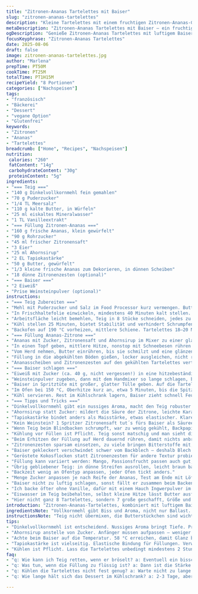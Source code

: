 ```yaml
---
title: "Zitronen-Ananas Tartelettes mit Baiser"
slug: "zitronen-ananas-tartelettes"
description: "Kleine Tartelettes mit einem fruchtigen Zitronen-Ananas-Guss, gekrönt von einer luftigen Baiserschicht. Der Teig ist buttrig und leicht knusprig, die Füllung verbindet süße Ananas mit säuerlicher Zitrone. Das Baiser verleiht eine süße, cremige Textur und goldene Spitzen. Statt Maisstärke kommt Tapiokastärke zum Einsatz, für eine etwas andere Bindung. Ahornsirup ersetzt einen Teil des Zuckers in der Füllung, gibt Tiefe und mildert die Säure. Der Teig schmeckt leicht nussig durch teilweise Verwendung von Dinkelvollkornmehl. Der Backprozess ist auf visuelle und taktile Signale ausgelegt, sodass jede*r das timing intuitiv angehen kann."
metaDescription: "Zitronen-Ananas Tartelettes mit Baiser – ein fruchtiges Dessert voller Aromen und knuspriger Texturen. Perfekt für Zwischendurch oder als Highlight."
ogDescription: "Genieße Zitronen-Ananas Tartelettes mit luftigem Baiser. Ein fruchtiges, rustikales Dessert für jeden Anlass."
focusKeyphrase: "Zitronen-Ananas Tartelettes"
date: 2025-08-06
draft: false
image: zitronen-ananas-tartelettes.jpg
author: "Marlena"
prepTime: PT50M
cookTime: PT25M
totalTime: PT1H15M
recipeYield: "8 Portionen"
categories: ["Nachspeisen"]
tags:
- "französisch"
- "Bäckerei"
- "Dessert"
- "vegane Option"
- "Glutenfrei"
keywords:
- "Zitronen"
- "Ananas"
- "Tartelettes"
breadcrumb: ["Home", "Recipes", "Nachspeisen"]
nutrition: 
 calories: "260"
 fatContent: "14g"
 carbohydrateContent: "30g"
 proteinContent: "5g"
ingredients:
- "=== Teig ==="
- "140 g Dinkelvollkornmehl fein gemahlen"
- "70 g Puderzucker"
- "1/4 TL Meersalz"
- "110 g kalte Butter, in Würfeln"
- "25 ml eiskaltes Mineralwasser"
- "1 TL Vanilleextrakt"
- "=== Füllung Zitronen-Ananas ==="
- "160 g frische Ananas, klein gewürfelt"
- "90 g Rohrzucker"
- "45 ml frischer Zitronensaft"
- "3 Eier"
- "25 ml Ahornsirup"
- "2 EL Tapiokastärke"
- "50 g Butter, gewürfelt"
- "1/3 kleine frische Ananas zum Dekorieren, in dünnen Scheiben"
- "18 dünne Zitronenzesten (optional)"
- "=== Baiser ==="
- "2 Eiweiß"
- "Prise Weinsteinpulver (optional)"
instructions:
- "=== Teig Zubereiten ==="
- "Mehl mit Puderzucker und Salz im Food Processor kurz vermengen. Butter rasch dazu, pulsiere nur, bis Butter erbsengroß ist. Nicht zu lange, sonst wird der Teig zäh. Eiskaltes Wasser plus Vanille dazu, gerade solange mixen, bis sich der Teig knapp zusammenfügt. Rest mit den Händen ganz schnell noch formen, Teig nicht zu warm werden lassen, sonst schwer zu verarbeiten."
- "In Frischhaltefolie einwickeln, mindestens 40 Minuten kalt stellen. So entspannt sich das Gluten, die Krume wird zart, kein Schrumpfen später."
- "Arbeitsfläche leicht bemehlen, Teig in 8 Stücke schneiden, jedes zu 12 cm dünnem Kreis ausrollen. Tarteletteformen (ca. 9 cm) damit auskleiden. Überstehenden Rand wegschneiden oder angenehm glatt streichen. Mit einer Gabel Löcher in den Boden stechen, damit keine Blasen entstehen."
- "Kühl stellen 25 Minuten, bietet Stabilität und verhindert Schrumpfen im Ofen."
- "Backofen auf 190 °C vorheizen, mittlere Schiene. Tartelettes 18–20 Minuten blind backen, bis sie goldgelb sind und der Rand fest, aber nicht zu dunkel. Abkühlen lassen – ist wichtig bevor die Füllung rein kommt, sonst verkocht das Ei zu stark."
- "=== Füllung Ananas-Zitrone ==="
- "Ananas mit Zucker, Zitronensaft und Ahornsirup im Mixer zu einer glatten Creme verarbeiten. Eier und Tapiokastärke sofort unterrühren, keine Klümpchen lassen."
- "In einen Topf geben, mittlere Hitze, nonstop mit Schneebesen rühren. Sobald die Mischung blubbert - also kleine Blasen am Rand aufsteigen - noch etwa 45 Sekunden weiterrühren, bis sie sichtbar eindickt. Die Tapioka sorgt für glatte, feste Textur, die etwas vom Einkochen abhängt. Nicht zu lange, sonst gerinnt das Ei."
- "Vom Herd nehmen, Butter einrühren, bis sie schmilzt und eine glänzende Creme entsteht. Sofort durch ein feines Sieb streichen, um eventuelle Klümpchen zu entfernen.?"
- "Füllung in die abgekühlten Böden gießen, locker ausgleichen, nicht randvoll. 2 Stunden kühlen, die Creme wird fest, der Geschmack reift."
- "Ananasscheiben und Zitronenzesten auf den gekühlten Tartelettes verteilen, sieht frisch aus und schmeckt knackig dazu."
- "=== Baiser schlagen ==="
- "Eiweiß mit Zucker (ca. 40 g, nicht vergessen!) in eine hitzebeständige Schüssel über einem Wasserbad langsam erwärmen. Ständig rühren, bis sich der Zucker komplett aufgelöst hat und die Mischung etwa 58 °C erreicht hat. Das ist der Trick, damit das Baiser stabil wird und keine Zuckerkristalle knirschen."
- "Weinsteinpulver zugeben, dann mit dem Handmixer so lange schlagen, bis feste Spitzen stehen. Das braucht Zeit, geduldig sein. Nicht zu früh fertig - der Glanz sagt, wann du aufhören musst."
- "Baiser in Spritztüte mit großer, glatter Tülle geben. Auf die Tartelettes dressieren: Kleine Tupfen oder großzügige Haufen, je nach Lust. Hübsch sieht's aus, leicht verbranntes Baiser ist bitter, also lieber zu hell als zu dunkel backen."
- "Im Ofen bei 150 °C, Oberhitze kurz an, etwa 5 Minuten, bis die Spitzen goldbraun sind und du den... fast brennenden Duft riechst. Garprobe: spürbar fest, nicht trocken."
- "Kühl servieren. Rest im Kühlschrank lagern, Baiser zieht schnell Feuchtigkeit."
- "=== Tipps und Tricks ==="
- "Dinkelvollkornmehl gibt ein nussiges Aroma, macht den Teig robuster. Wer will, nimmt reines Weizenmehl, dafür besser Vanille weg, sonst Aroma zu süß."
- "Ahornsirup statt Zucker: mildert die Säure der Zitrone, leichte Karamellnote. Geht auch Honig oder Agavendicksaft, aber Vorsicht beim Erhitzen, Honig wird bitter."
- "Tapiokastärke bindet anders als Maisstärke, etwas elastischer. Klare Sache für Fruchttorten und Saucen, stabiler beim Abkühlen."
- "Kein Weinstein? 1 Spritzer Zitronensaft tut´s fürs Baiser als Säureersatz."
- "Wenn Teig beim Blindbacken schrumpft, war zu wenig gekühlt, Backpapier mit Hülsenfrüchten beim Vorbacken hilft, sie drücken den Rand und Boden stabil."
- "Kühlung vor Füllen ist Pflicht. Teig sonst matschig und man sieht die Eihaut auf der Creme."
- "Beim Erhitzen der Füllung auf Herd dauernd rühren, damit nichts anbrennt, vor allem wenn Butter drin ist. Man spürt den Wechsel, wenn die Masse dicker wird und sämig fällt."
- "Zitronenzesten sparsam einsetzen, zu viele bringen Bitterstoffe mit, dominant und unharmonisch."
- "Baiser gekleckert verschwindet schwer vom Backblech – deshalb Blech großzügig mit Backpapier auslegen."
- "Geröstete Kokosflocken statt Zitronenzesten für andere Textur probiert - passte überraschend gut."
- "Füllung kann variiert werden: Mango, Passionsfrucht passen auch gut, gleiche Süße und Säure beachten."
- "Übrig gebliebener Teig: in dünne Streifen ausrollen, leicht braun backen, als knusprige Beilage sogar für Eis oder Joghurts."
- "Backzeit wenig an Ofentyp anpassen, jeder Ofen tickt anders."
- "Menge Zucker anpassen je nach Reife der Ananas, Test am Ende mit Löffel – sanft süß, leicht zitronig – keine Zuckernote, eher Lebendigkeit."
- "Baiser nicht zu luftig schlagen, sonst fällt er zusammen beim Backen."
- "Ich backe öfter ohne Vanille, dafür mit einem Hauch Ingwerpulver im Teig – überraschend frisch."
- "Eiswasser im Teig beibehalten, selbst kleine Hitze lässt Butter ausfließen, Ergebnis mehlig."
- "Hier nicht ganz 8 Tartelettes, sondern 7 große geschafft, Größe und Dicke individuell handhaben, je nachdem wie satt man machen will."
introduction: "Zitronen-Ananas-Tartelettes, kombiniert mit luftigem Baiser – ein Klassiker mit Twist. Ich hab mich bei der Füllung von Purees mit rohem Zucker getrennt, rührte Ahornsirup rein – weicher, weniger süß, Konzepte zerbröselten vorher mit reiner Säure. Die Wahl von Dinkelvollkorn für den Teig brachte eine überraschende rustikale Note, harmoniert wunderbar mit der Fruchtsüße und der klaren Zitrusfrische. Tipp: wer früh merkte, dass das Baiser zäh wird, gab ein paar Tropfen Zitronensaft dazu, so wurde es leichter. Das Ganze lebt vom Timing, beobachte Farbe und Geruch im Ofen, Geschmack folgt der Nase."
ingredientsNote: "Vollkornmehl gibt Biss und Aroma, nicht nur Ballast. Falls kein frisches Obst da ist, gefrorenes vorher gut abtropfen lassen, sonst zu viel Flüssigkeit in der Füllung. Ahornsirup statt Zucker verwandelt das Mundgefühl elegant, denkt dran, ihr braucht weniger, sonst klebt es zu sehr. Tapiokastärke ist perfekter Bindungspartner, aber wenn nicht vorhanden, auch 1,5 EL Speisestärke, evtl. Filterprozess länger. Baiser schmeckt mit Weinstein am besten, aber auch Zitronensaft ersetzt. Butter immer eiskalt halten, sonst saugt der Teig zu viel, wird kaum knackig. Wurzeln meiner Handgriffe liegen in jahrelangen Experimenten und Beobachtungen, die mich von harten oder zu breiigen Böden wegbrachten."
instructionsNote: "Teig nicht übermixen, die Butterstückchen sind wichtig für das Aufgehen und die Textur. Beim Blindbacken: wenn der Rand noch weich wirkt, backe lieber 2–3 Minuten nach, hört aufs Auge. Füllung ist fertig, wenn sie dicker wird, nicht erst wenn sie fest scheint, rührst du zu lange, gibt stockendes Ei. Nach dem Füllen müssen die Tartelettes gut kühlen, damit sie aufschneiden und nicht fließen. Baiser sollte glatt glänzen und dick aufgeschlagen sein, prüfe mit Finger erst lightly, dann Spitze halten. Kurz anbräunen im Ofen macht knackige Spitze, zu lang verbrennt bitter. Beim Kuchen rausnehmen vorsichtig, unten klebt gern etwas Süßes, mit Spatel arbeiten. Sofort genießen, denn Baiser kann Feuchtigkeit ziehen. Schon oft probiert: weniger Zucker im Baiser macht es zarter, mehr Zucker gibt Stabilität. Kombiniere und experimentiere, das Rezept ist Anleitung, kein Dogma."
tips:
- "Dinkelvollkornmehl ist entscheidend. Nussiges Aroma bringt Tiefe. Probier statt Weizen. Gute Alternative für die, die anderswirken wollen."
- "Ahornsirup anstelle von Zucker. Anfänger müssen aufpassen – weniger süß, aber характерvoll. Honig kann bitter werden beim Erhitzen."
- "Achte beim Baiser auf die Temperatur. 58 °C erreichen, damit Glanz bleibt. Ständige Bewegung ist erforderlich, Zucker muss sich auflösen. Hoch genug schlagen für die festen Spitzen."
- "Tapiokastärke ist vielseitig. Elastische Bindung für Füllungen. Verwende Maisstärke nur als Notlösung. Am besten erst nach dem Anrühren prüfen, dass keine Klumpen bleiben."
- "Kühlen ist Pflicht. Lass die Tartelettes unbedingt mindestens 2 Stunden im Kühlschrank. Ergebniss: Schnitte bleiben perfekt, die Füllung zieht nach."
faq:
- "q: Wie kann ich Teig retten, wenn er bröselt? a: Eventuell ein bisschen Wasser hinzufügen. Mehr Butter ist manchmal auch hilfreich. Reibes Prozess anpassen und schneller arbeiten."
- "q: Was tun, wenn die Füllung zu flüssig ist? a: Dann ist die Stärke vielleicht nicht genug. Ergänze mit irgendeiner Art von Speisestärke. Wenn an der Hitze gespart wurde, achte auf das Rühren."
- "q: Kühlen die Tartelettes nicht fest genug? a: Warte nicht zu lange nach dem Backen. Kühlung ist wichtig für die Konsistenz."
- "q: Wie lange hält sich das Dessert im Kühlschrank? a: 2-3 Tage, aber das Baiser verliert schnell seine Struktur. Vielleicht Baiser separat zubereiten."

---
```

